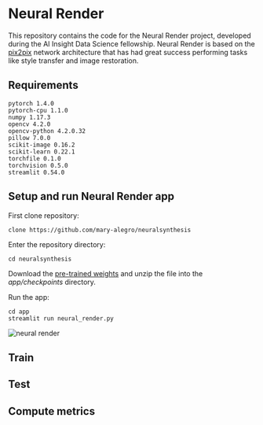 # Neural Render
This repository contains the code for the Neural Render project, developed during the AI Insight Data Science fellowship.
Neural Render is based on the [pix2pix](https://phillipi.github.io/pix2pix/) network architecture that has had great success performing tasks like style transfer and image
restoration. 

## Requirements
```
pytorch 1.4.0 
pytorch-cpu 1.1.0 
numpy 1.17.3 
opencv 4.2.0   
opencv-python 4.2.0.32 
pillow 7.0.0  
scikit-image 0.16.2 
scikit-learn 0.22.1 
torchfile 0.1.0  
torchvision 0.5.0    
streamlit 0.54.0
```
## Setup and run Neural Render app
First clone repository:
```
clone https://github.com/mary-alegro/neuralsynthesis
```
Enter the repository directory:
```
cd neuralsynthesis
```
Download the [pre-trained weights](https://www.dropbox.com/s/hgutluvc3r2lgwl/neural_render_weights.zip?dl=0)
and unzip the file into the _app/checkpoints_ directory.

Run the app:
```
cd app
streamlit run neural_render.py
```
![neural render](./assets/app.gif)

## Train

## Test

## Compute metrics

